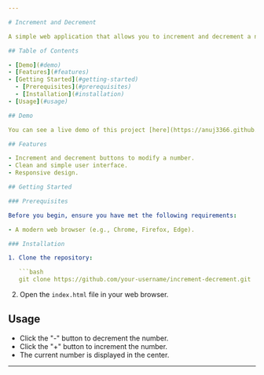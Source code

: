 ```yaml
---

# Increment and Decrement

A simple web application that allows you to increment and decrement a number using HTML, CSS, and JavaScript.

## Table of Contents

- [Demo](#demo)
- [Features](#features)
- [Getting Started](#getting-started)
  - [Prerequisites](#prerequisites)
  - [Installation](#installation)
- [Usage](#usage)

## Demo

You can see a live demo of this project [here](https://anuj3366.github.io/Increment-and-Decrement/).

## Features

- Increment and decrement buttons to modify a number.
- Clean and simple user interface.
- Responsive design.

## Getting Started

### Prerequisites

Before you begin, ensure you have met the following requirements:

- A modern web browser (e.g., Chrome, Firefox, Edge).

### Installation

1. Clone the repository:

   ```bash
   git clone https://github.com/your-username/increment-decrement.git
   ```

2. Open the `index.html` file in your web browser.

## Usage

- Click the "-" button to decrement the number.
- Click the "+" button to increment the number.
- The current number is displayed in the center.

---
```

